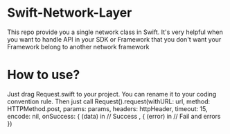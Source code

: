 # Swift-Network-Layer
This repo provide you a single network class in Swift. It's very helpful when you want to handle API in your SDK or Framework that you don't want your Framework belong to another network framework

# How to use?
Just drag Request.swift to your project. You can rename it to your coding convention rule. 
Then just call             Request().request(withURL: url, method: HTTPMethod.post, params: params, headers: httpHeader, timeout: 15, encode: nil, onSuccess: { (data) in
  // Success
, { (error) in
  // Fail and errors 
})

